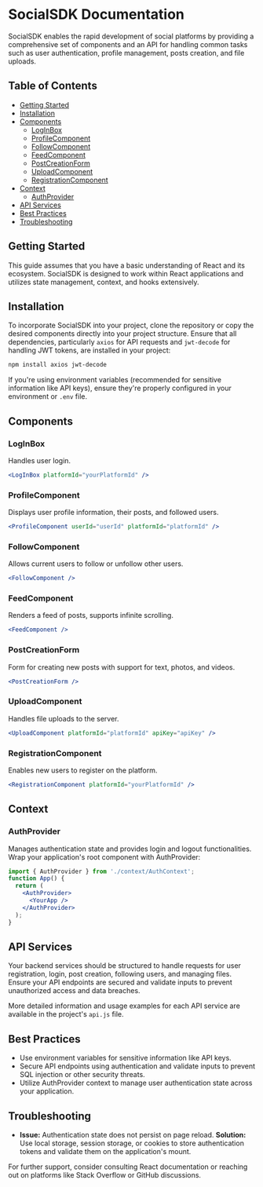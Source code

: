 # SocialSDK Documentation

SocialSDK enables the rapid development of social platforms by providing a comprehensive set of components and an API for handling common tasks such as user authentication, profile management, posts creation, and file uploads.

## Table of Contents
- [Getting Started](#getting-started)
- [Installation](#installation)
- [Components](#components)
  - [LogInBox](#loginbox)
  - [ProfileComponent](#profilecomponent)
  - [FollowComponent](#followcomponent)
  - [FeedComponent](#feedcomponent)
  - [PostCreationForm](#postcreationform)
  - [UploadComponent](#uploadcomponent)
  - [RegistrationComponent](#registrationcomponent)
- [Context](#context)
  - [AuthProvider](#authprovider)
- [API Services](#api-services)
- [Best Practices](#best-practices)
- [Troubleshooting](#troubleshooting)

## Getting Started
This guide assumes that you have a basic understanding of React and its ecosystem. SocialSDK is designed to work within React applications and utilizes state management, context, and hooks extensively.

## Installation
To incorporate SocialSDK into your project, clone the repository or copy the desired components directly into your project structure. Ensure that all dependencies, particularly `axios` for API requests and `jwt-decode` for handling JWT tokens, are installed in your project:

```bash
npm install axios jwt-decode
```

If you're using environment variables (recommended for sensitive information like API keys), ensure they're properly configured in your environment or `.env` file.

## Components

### LogInBox
Handles user login.
```jsx
<LogInBox platformId="yourPlatformId" />
```

### ProfileComponent
Displays user profile information, their posts, and followed users.
```jsx
<ProfileComponent userId="userId" platformId="platformId" />
```

### FollowComponent
Allows current users to follow or unfollow other users.
```jsx
<FollowComponent />
```

### FeedComponent
Renders a feed of posts, supports infinite scrolling.
```jsx
<FeedComponent />
```

### PostCreationForm
Form for creating new posts with support for text, photos, and videos.
```jsx
<PostCreationForm />
```

### UploadComponent
Handles file uploads to the server.
```jsx
<UploadComponent platformId="platformId" apiKey="apiKey" />
```

### RegistrationComponent
Enables new users to register on the platform.
```jsx
<RegistrationComponent platformId="yourPlatformId" />
```

## Context

### AuthProvider
Manages authentication state and provides login and logout functionalities. Wrap your application's root component with AuthProvider:
```jsx
import { AuthProvider } from './context/AuthContext';
function App() {
  return (
    <AuthProvider>
      <YourApp />
    </AuthProvider>
  );
}
```

## API Services
Your backend services should be structured to handle requests for user registration, login, post creation, following users, and managing files. Ensure your API endpoints are secured and validate inputs to prevent unauthorized access and data breaches.

More detailed information and usage examples for each API service are available in the project's `api.js` file.

## Best Practices
- Use environment variables for sensitive information like API keys.
- Secure API endpoints using authentication and validate inputs to prevent SQL injection or other security threats.
- Utilize AuthProvider context to manage user authentication state across your application.

## Troubleshooting
- **Issue:** Authentication state does not persist on page reload.
  **Solution:** Use local storage, session storage, or cookies to store authentication tokens and validate them on the application's mount.

For further support, consider consulting React documentation or reaching out on platforms like Stack Overflow or GitHub discussions.